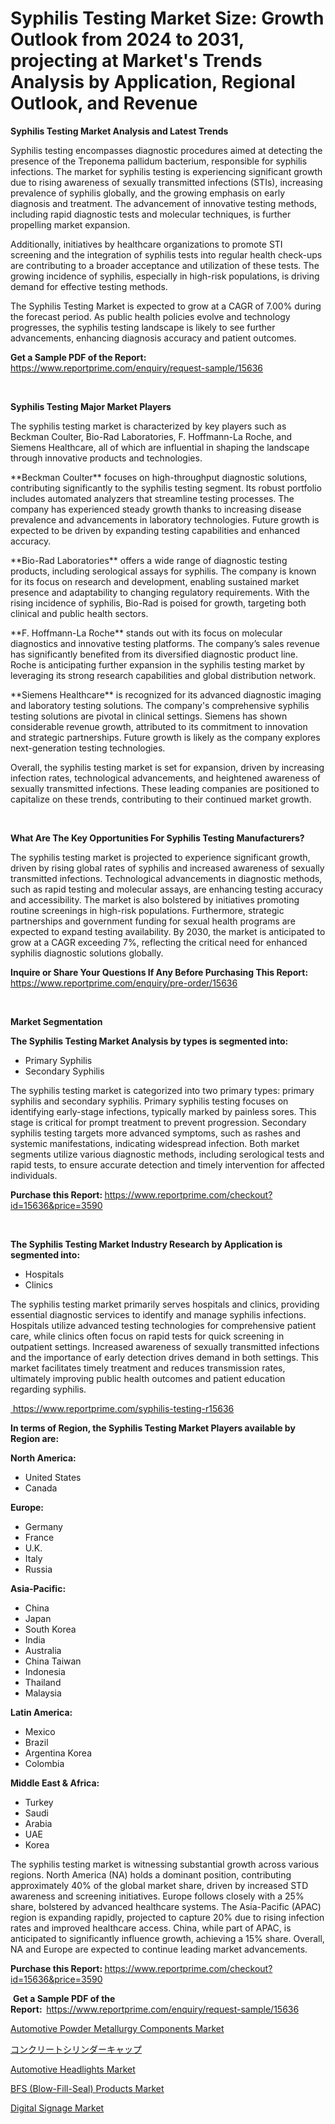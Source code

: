 <p><h1>Syphilis Testing Market Size: Growth Outlook from 2024 to 2031, projecting at Market's Trends Analysis by Application, Regional Outlook, and Revenue</h1></p><p><strong>Syphilis Testing Market Analysis and Latest Trends</strong></p>
<p><p>Syphilis testing encompasses diagnostic procedures aimed at detecting the presence of the Treponema pallidum bacterium, responsible for syphilis infections. The market for syphilis testing is experiencing significant growth due to rising awareness of sexually transmitted infections (STIs), increasing prevalence of syphilis globally, and the growing emphasis on early diagnosis and treatment. The advancement of innovative testing methods, including rapid diagnostic tests and molecular techniques, is further propelling market expansion. </p><p>Additionally, initiatives by healthcare organizations to promote STI screening and the integration of syphilis tests into regular health check-ups are contributing to a broader acceptance and utilization of these tests. The growing incidence of syphilis, especially in high-risk populations, is driving demand for effective testing methods. </p><p>The Syphilis Testing Market is expected to grow at a CAGR of 7.00% during the forecast period. As public health policies evolve and technology progresses, the syphilis testing landscape is likely to see further advancements, enhancing diagnosis accuracy and patient outcomes.</p></p>
<p><strong>Get a Sample PDF of the Report:&nbsp;</strong> <a href="https://www.reportprime.com/enquiry/request-sample/15636">https://www.reportprime.com/enquiry/request-sample/15636</a></p>
<p>&nbsp;</p>
<p><strong>Syphilis Testing Major Market Players</strong></p>
<p><p>The syphilis testing market is characterized by key players such as Beckman Coulter, Bio-Rad Laboratories, F. Hoffmann-La Roche, and Siemens Healthcare, all of which are influential in shaping the landscape through innovative products and technologies.</p><p>**Beckman Coulter** focuses on high-throughput diagnostic solutions, contributing significantly to the syphilis testing segment. Its robust portfolio includes automated analyzers that streamline testing processes. The company has experienced steady growth thanks to increasing disease prevalence and advancements in laboratory technologies. Future growth is expected to be driven by expanding testing capabilities and enhanced accuracy.</p><p>**Bio-Rad Laboratories** offers a wide range of diagnostic testing products, including serological assays for syphilis. The company is known for its focus on research and development, enabling sustained market presence and adaptability to changing regulatory requirements. With the rising incidence of syphilis, Bio-Rad is poised for growth, targeting both clinical and public health sectors.</p><p>**F. Hoffmann-La Roche** stands out with its focus on molecular diagnostics and innovative testing platforms. The company’s sales revenue has significantly benefited from its diversified diagnostic product line. Roche is anticipating further expansion in the syphilis testing market by leveraging its strong research capabilities and global distribution network.</p><p>**Siemens Healthcare** is recognized for its advanced diagnostic imaging and laboratory testing solutions. The company's comprehensive syphilis testing solutions are pivotal in clinical settings. Siemens has shown considerable revenue growth, attributed to its commitment to innovation and strategic partnerships. Future growth is likely as the company explores next-generation testing technologies.</p><p>Overall, the syphilis testing market is set for expansion, driven by increasing infection rates, technological advancements, and heightened awareness of sexually transmitted infections. These leading companies are positioned to capitalize on these trends, contributing to their continued market growth.</p></p>
<p>&nbsp;</p>
<p><strong>What Are The Key Opportunities For Syphilis Testing Manufacturers?</strong></p>
<p><p>The syphilis testing market is projected to experience significant growth, driven by rising global rates of syphilis and increased awareness of sexually transmitted infections. Technological advancements in diagnostic methods, such as rapid testing and molecular assays, are enhancing testing accuracy and accessibility. The market is also bolstered by initiatives promoting routine screenings in high-risk populations. Furthermore, strategic partnerships and government funding for sexual health programs are expected to expand testing availability. By 2030, the market is anticipated to grow at a CAGR exceeding 7%, reflecting the critical need for enhanced syphilis diagnostic solutions globally.</p></p>
<p><strong>Inquire or Share Your Questions If Any Before Purchasing This Report:</strong> <a href="https://www.reportprime.com/enquiry/pre-order/15636">https://www.reportprime.com/enquiry/pre-order/15636</a></p>
<p>&nbsp;</p>
<p><strong>Market Segmentation</strong></p>
<p><strong>The Syphilis Testing Market Analysis by types is segmented into:</strong></p>
<p><ul><li>Primary Syphilis</li><li>Secondary Syphilis</li></ul></p>
<p><p>The syphilis testing market is categorized into two primary types: primary syphilis and secondary syphilis. Primary syphilis testing focuses on identifying early-stage infections, typically marked by painless sores. This stage is critical for prompt treatment to prevent progression. Secondary syphilis testing targets more advanced symptoms, such as rashes and systemic manifestations, indicating widespread infection. Both market segments utilize various diagnostic methods, including serological tests and rapid tests, to ensure accurate detection and timely intervention for affected individuals.</p></p>
<p><strong>Purchase this Report:&nbsp;</strong><a href="https://www.reportprime.com/checkout?id=15636&price=3590">https://www.reportprime.com/checkout?id=15636&price=3590</a></p>
<p>&nbsp;</p>
<p><strong>The Syphilis Testing Market Industry Research by Application is segmented into:</strong></p>
<p><ul><li>Hospitals</li><li>Clinics</li></ul></p>
<p><p>The syphilis testing market primarily serves hospitals and clinics, providing essential diagnostic services to identify and manage syphilis infections. Hospitals utilize advanced testing technologies for comprehensive patient care, while clinics often focus on rapid tests for quick screening in outpatient settings. Increased awareness of sexually transmitted infections and the importance of early detection drives demand in both settings. This market facilitates timely treatment and reduces transmission rates, ultimately improving public health outcomes and patient education regarding syphilis.</p></p>
<p><a href="https://www.reportprime.com/syphilis-testing-r15636">&nbsp;https://www.reportprime.com/syphilis-testing-r15636</a></p>
<p><strong>In terms of Region, the Syphilis Testing Market Players available by Region are:</strong></p>
<p>
    <p> <strong> North America: </strong>
        <ul>
            <li>United States</li>
            <li>Canada</li>
        </ul>
        </p> 
    <p> <strong> Europe: </strong>
        <ul>
            <li>Germany</li>
            <li>France</li>
            <li>U.K.</li>
            <li>Italy</li>
            <li>Russia</li>
        </ul>
        </p> 
    <p> <strong> Asia-Pacific: </strong>
        <ul>
            <li>China</li>
            <li>Japan</li>
            <li>South Korea</li>
            <li>India</li>
            <li>Australia</li>
            <li>China Taiwan</li>
            <li>Indonesia</li>
            <li>Thailand</li>
            <li>Malaysia</li>
        </ul>
        </p> 
    <p> <strong> Latin America: </strong>
        <ul>
            <li>Mexico</li>
            <li>Brazil</li>
            <li>Argentina Korea</li>
            <li>Colombia</li>
        </ul>
        </p> 
    <p> <strong> Middle East & Africa: </strong>
        <ul>
            <li>Turkey</li>
            <li>Saudi</li>
            <li>Arabia</li>
            <li>UAE</li>
            <li>Korea</li>
        </ul>
    </p>
    </p>
<p><p>The syphilis testing market is witnessing substantial growth across various regions. North America (NA) holds a dominant position, contributing approximately 40% of the global market share, driven by increased STD awareness and screening initiatives. Europe follows closely with a 25% share, bolstered by advanced healthcare systems. The Asia-Pacific (APAC) region is expanding rapidly, projected to capture 20% due to rising infection rates and improved healthcare access. China, while part of APAC, is anticipated to significantly influence growth, achieving a 15% share. Overall, NA and Europe are expected to continue leading market advancements.</p></p>
<p><strong>Purchase this Report: </strong><a href="https://www.reportprime.com/checkout?id=15636&price=3590">https://www.reportprime.com/checkout?id=15636&price=3590</a></p>
<p>&nbsp;<strong>Get a Sample PDF of the Report:&nbsp;&nbsp;</strong><a href="https://www.reportprime.com/enquiry/request-sample/15636">https://www.reportprime.com/enquiry/request-sample/15636</a></p>
<p><strong></strong></p>
<p><p><a href="https://issuu.com/reportprime-2/docs/automotive-powder-metallurgy-compon_93c13e7b6f051b">Automotive Powder Metallurgy Components Market</a></p><p><a href="https://medium.com/@felicidadbucar3s/concrete-cylinder-cappings-market-%E3%81%AE%E3%82%B0%E3%83%AD%E3%83%BC%E3%83%90%E3%83%AB%E5%B8%82%E5%A0%B4%E6%A6%82%E8%A6%81%E3%81%AF-%E4%B8%96%E7%95%8C%E3%81%8A%E3%82%88%E3%81%B3%E4%B8%BB%E8%A6%81%E5%B8%82%E5%A0%B4%E3%81%AB%E3%81%8A%E3%81%91%E3%82%8B%E6%A5%AD%E7%95%8C%E3%81%AB%E5%BD%B1%E9%9F%BF%E3%82%92%E4%B8%8E%E3%81%88%E3%82%8B%E4%B8%BB%E8%A6%81%E3%81%AA%E3%83%88%E3%83%AC%E3%83%B3%E3%83%89%E3%81%AB%E3%81%A4%E3%81%84%E3%81%A6-%E7%8B%AC%E8%87%AA%E3%81%AE%E8%A6%96%E7%82%B9%E3%82%92%E6%8F%90%E4%BE%9B%E3%81%97%E3%81%BE%E3%81%99-68fd87902e68">コンクリートシリンダーキャップ</a></p><p><a href="https://medium.com/@joe.tucker3457/the-market-study-covers-the-automotive-headlights-market-across-various-segments-5bfaf600e41c?postPublishedType=initial">Automotive Headlights Market</a></p><p><a href="https://www.linkedin.com/pulse/global-bfs-blow-fill-seal-products-market-share-growth-yn18e?trackingId=hjAJqIXdTbG9weV7LVpNNA%3D%3D">BFS (Blow-Fill-Seal) Products Market</a></p><p><a href="https://www.linkedin.com/pulse/driving-market-forces-digital-signage-trends-future-forecasts-l9vqc?trackingId=brwQkGAwQjSilFS796H0Hw%3D%3D">Digital Signage Market</a></p></p>